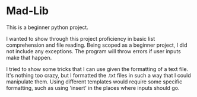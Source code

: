 # Mad-Lib
This is a beginner python project.

I wanted to show through this project proficiency in basic list comprehension and file reading. Being scoped as a beginner project, I did not include any exceptions. The program will throw errors if user inputs make that happen.

I tried to show some tricks that I can use given the formatting of a text file. It's nothing too crazy, but I formatted the .txt files in such a way that I could manipulate them. Using different templates would require some specific formatting, such as using 'insert' in the places where inputs should go.
